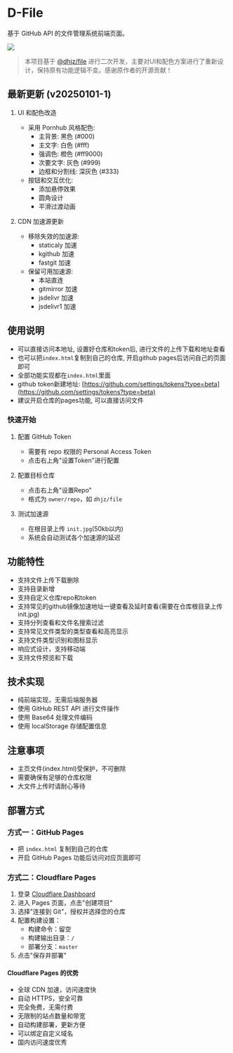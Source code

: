 # D-File

基于 GitHub API 的文件管理系统前端页面。

![](https://cdn.jsdelivr.net/gh/bbylw/file@master/20241230195124242.png)

> 本项目基于 [@dhjz/file](https://github.com/dhjz/file) 进行二次开发，主要对UI和配色方案进行了重新设计，保持原有功能逻辑不变。感谢原作者的开源贡献！

## 最新更新 (v20250101-1)

1. UI 和配色改造
   - 采用 Pornhub 风格配色:
     - 主背景: 黑色 (#000)
     - 主文字: 白色 (#fff)
     - 强调色: 橙色 (#ff9000)
     - 次要文字: 灰色 (#999)
     - 边框和分割线: 深灰色 (#333)
   - 按钮和交互优化:
     - 添加悬停效果
     - 圆角设计
     - 平滑过渡动画

2. CDN 加速源更新
   - 移除失效的加速源:
     - staticaly 加速
     - kgithub 加速
     - fastgit 加速
   - 保留可用加速源:
     - 本站直连
     - gitmirror 加速
     - jsdelivr 加速
     - jsdelivr1 加速

## 使用说明

- 可以直接访问本地址, 设置好仓库和token后, 进行文件的上传下载和地址查看
- 也可以把`index.html`复制到自己的仓库, 开启github pages后访问自己的页面即可
- 全部功能实现都在`index.html`里面
- github token新建地址: [https://github.com/settings/tokens?type=beta](https://github.com/settings/tokens?type=beta)
- 建议开启仓库的pages功能, 可以直接访问文件

### 快速开始

1. 配置 GitHub Token
   - 需要有 repo 权限的 Personal Access Token
   - 点击右上角"设置Token"进行配置

2. 配置目标仓库
   - 点击右上角"设置Repo"
   - 格式为 `owner/repo`，如 `dhjz/file`

3. 测试加速源
   - 在根目录上传 `init.jpg`(50kb以内)
   - 系统会自动测试各个加速源的延迟

## 功能特性

- 支持文件上传下载删除
- 支持目录新增
- 支持自定义仓库repo和token
- 支持常见的github镜像加速地址一键查看及延时查看(需要在仓库根目录上传init.jpg)
- 支持分列查看和文件名搜索过滤
- 支持常见文件类型的类型查看和高亮显示
- 支持文件类型识别和图标显示
- 响应式设计，支持移动端
- 支持文件预览和下载

## 技术实现

- 纯前端实现，无需后端服务器
- 使用 GitHub REST API 进行文件操作
- 使用 Base64 处理文件编码
- 使用 localStorage 存储配置信息

## 注意事项

- 主页文件(index.html)受保护，不可删除
- 需要确保有足够的仓库权限
- 大文件上传时请耐心等待

## 部署方式

### 方式一：GitHub Pages

- 把 `index.html` 复制到自己的仓库
- 开启 GitHub Pages 功能后访问对应页面即可

### 方式二：Cloudflare Pages

1. 登录 [Cloudflare Dashboard](https://dash.cloudflare.com/)
2. 进入 Pages 页面，点击"创建项目"
3. 选择"连接到 Git"，授权并选择您的仓库
4. 配置构建设置：
   - 构建命令：留空
   - 构建输出目录：`/`
   - 部署分支：`master`
5. 点击"保存并部署"

#### Cloudflare Pages 的优势

- 全球 CDN 加速，访问速度快
- 自动 HTTPS，安全可靠
- 完全免费，无需付费
- 无限制的站点数量和带宽
- 自动构建部署，更新方便
- 可以绑定自定义域名
- 国内访问速度优秀
